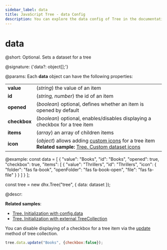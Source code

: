 ```yaml
---
sidebar_label: data
title: JavaScript Tree - data Config 
description: You can explore the data config of Tree in the documentation of the DHTMLX JavaScript UI library. Browse developer guides and API reference, try out code examples and live demos, and download a free 30-day evaluation version of DHTMLX Suite.
---
```


# data

@short: Optional. Sets a dataset for a tree

@signature: {'data?: object[];'}

@params:
Each **data** object can have the following properties:

<table>
    <tbody>
        <tr>
            <td><b>value</b></td>
            <td>(<i>string</i>) the value of an item</td>
        </tr>
        <tr>
            <td><b>id</b></td>
            <td>(<i>string, number</i>) the id of an item</td>
        </tr>
        <tr>
            <td><b>opened</b></td>
            <td>(<i>boolean</i>) optional, defines whether an item is opened by default</td>
        </tr>
        <tr>
            <td><b>checkbox</b></td>
            <td>(<i>boolean</i>) optional, enables/disables displaying a checkbox for a tree item</td>
        </tr>
        <tr>
            <td><b>items</b></td>
            <td>(<i>array</i>) an array of children items</td>
        </tr>
        <tr>
            <td><b>icon</b></td>
            <td>(<i>object</i>) allows adding <a href="../../api/tree_icon_config">custom icons</a> for a tree item <br/> <b>Related sample:</b> <a href="https://snippet.dhtmlx.com/h7mlx21q">Tree. Custom dataset icons</a></td>
        </tr>
    </tbody>
</table>

@example:
const data = [
    {
        "value": "Books",
        "id": "Books",
        "opened": true,
        "checkbox": true,
        "items": [
            {
                "value": "Thrillers",
                "id": "Thrillers",
                "icon": { 
                    "folder": "fas fa-book", 
                    "openFolder": "fas fa-book-open", 
                    "file": "fas fa-file"
                }
            }
        ]
    }
];

const tree = new dhx.Tree("tree", {
    data: dataset
});

@descr:

**Related samples**:
- [Tree. Initialization with config.data](https://snippet.dhtmlx.com/r49y51k3)
- [Tree. Initialization with external TreeCollection](https://snippet.dhtmlx.com/osjo7t0h)

You can disable displaying of a checkbox for a tree item via the [update](tree_collection/api/treecollection_update_method.md) method of tree collection.

~~~js
tree.data.update("Books", {checkbox:false});
~~~

[comment]: # (@related: tree/initialization_of_dhtmlxtree.md#initialize-tree tree/loading_data.md#preparing-data-set)
